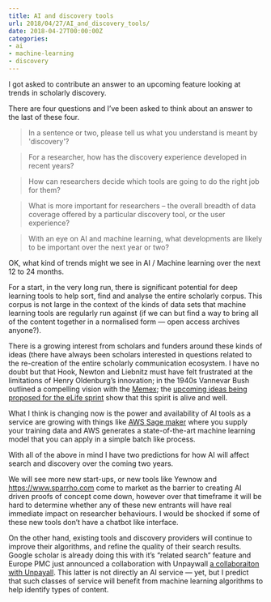 ```yaml
---
title: AI and discovery tools
url: 2018/04/27/AI_and_discovery_tools/
date: 2018-04-27T00:00:00Z
categories:
- ai
- machine-learning
- discovery
---
```


I got asked to contribute an answer to an upcoming feature looking at trends in scholarly discovery. 

There are four questions and I’ve been asked to think about an answer to the last of these four. 

> In a sentence or two, please tell us what you understand is meant by 'discovery'?  

> For a researcher, how has the discovery experience developed in recent years?  

> How can researchers decide which tools are going to do the right job for them?  

> What is more important for researchers – the overall breadth of data coverage offered by a particular discovery tool, or the user experience?  

> With an eye on AI and machine learning, what developments are likely to be important over the next year or two?  

OK, what kind of trends might we see in AI / Machine learning over the next 12 to 24 months. 

For a start, in the very long run, there is significant potential for deep learning tools to help sort, find and analyse the entire scholarly corpus. This corpus is not large in the context of the kinds of data sets that machine learning tools are regularly run against (if we can but find a way to bring all of the content together in a normalised form — open access archives anyone?). 

There is a growing interest from scholars and funders around these kinds of ideas (there have always been scholars interested in questions related to the re-creation of the entire scholarly communication ecosystem. I have no doubt but that Hook, Newton and Liebnitz must have felt frustrated at the limitations of Henry Oldenburg’s innovation; in the 1940s Vannevar Bush outlined a compelling vision with the [Memex](https://en.wikipedia.org/wiki/Memex); the [upcoming ideas being proposed for the eLife sprint](https://docs.google.com/document/d/1OzTaZ75_LyER0MgMjJUw83503CpV4KvrYoDROV8TZfg/edit#)  show that this spirit is alive and well. 

What I think is changing now is the power and availability of AI tools as a service are growing with things like [AWS Sage maker](https://aws.amazon.com/sagemaker/) where you supply your training data and AWS generates a state-of-the-art machine learning model that you can apply in a simple batch like process. 

With all of the above in mind I have two predictions for how AI will affect search and discovery over the coming two years. 

We will see more new start-ups, or new tools like Yewnow and https://www.sparrho.com come to market as the barrier to creating AI driven proofs of concept come down, however over that timeframe it will be hard to determine whether any of these new entrants will have real immediate impact on researcher behaviours. I would be shocked if some of these new tools don’t have a chatbot like interface. 

On the other hand, existing tools and discovery providers will continue to improve their algorithms, and refine the quality of their search results. Google scholar is already doing this with it’s “related search“ feature and Europe PMC just announced a collaboration with Unpaywall [a collaboraiton with Unpayall](http://blog.europepmc.org/2018/04/unlocking-open-europe-pmc-integrates.html). This latter is not directly an AI service — yet, but I predict that such classes of service will benefit from machine learning algorithms to help identify types of content. 



